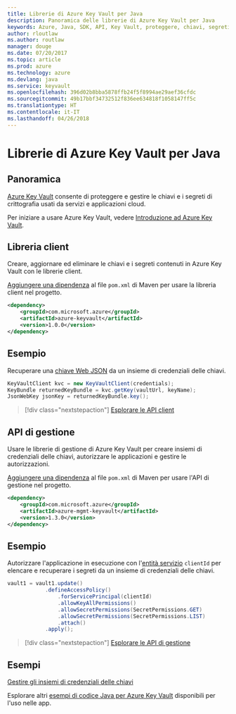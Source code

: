 ```yaml
---
title: Librerie di Azure Key Vault per Java
description: Panoramica delle librerie di Azure Key Vault per Java
keywords: Azure, Java, SDK, API, Key Vault, proteggere, chiavi, segreti, insieme di credenziali
author: rloutlaw
ms.author: routlaw
manager: douge
ms.date: 07/20/2017
ms.topic: article
ms.prod: azure
ms.technology: azure
ms.devlang: java
ms.service: keyvault
ms.openlocfilehash: 396d02b8bba5878ffb24f5f8994ae29aef36cfdc
ms.sourcegitcommit: 49b17bbf34732512f836ee634818f1058147ff5c
ms.translationtype: HT
ms.contentlocale: it-IT
ms.lasthandoff: 04/26/2018
---
```

# <a name="azure-key-vault-libraries-for-java"></a>Librerie di Azure Key Vault per Java

## <a name="overview"></a>Panoramica

[Azure Key Vault](/azure/key-vault/) consente di proteggere e gestire le chiavi e i segreti di crittografia usati da servizi e applicazioni cloud.

Per iniziare a usare Azure Key Vault, vedere [Introduzione ad Azure Key Vault](/azure/key-vault/key-vault-get-started).

## <a name="client-library"></a>Libreria client

Creare, aggiornare ed eliminare le chiavi e i segreti contenuti in Azure Key Vault con le librerie client.

[Aggiungere una dipendenza](https://maven.apache.org/guides/getting-started/index.html#How_do_I_use_external_dependencies) al file `pom.xml` di Maven per usare la libreria client nel progetto.  

```XML
<dependency>
    <groupId>com.microsoft.azure</groupId>
    <artifactId>azure-keyvault</artifactId>
    <version>1.0.0</version>
</dependency>
```   

## <a name="example"></a>Esempio

Recuperare una [chiave Web JSON](https://tools.ietf.org/html/draft-ietf-jose-json-web-key-18) da un insieme di credenziali delle chiavi.

```java
KeyVaultClient kvc = new KeyVaultClient(credentials);
KeyBundle returnedKeyBundle = kvc.getKey(vaultUrl, keyName);
JsonWebKey jsonKey = returnedKeyBundle.key();
```

> [!div class="nextstepaction"]
> [Esplorare le API client](/java/api/overview/azure/keyvault/client)


## <a name="management-api"></a>API di gestione

Usare le librerie di gestione di Azure Key Vault per creare insiemi di credenziali delle chiavi, autorizzare le applicazioni e gestire le autorizzazioni. 

[Aggiungere una dipendenza](https://maven.apache.org/guides/getting-started/index.html#How_do_I_use_external_dependencies) al file `pom.xml` di Maven per usare l'API di gestione nel progetto.  

```XML
<dependency>
    <groupId>com.microsoft.azure</groupId>
    <artifactId>azure-mgmt-keyvault</artifactId>
    <version>1.3.0</version>
</dependency>
```

## <a name="example"></a>Esempio

Autorizzare l'applicazione in esecuzione con l'[entità servizio](/azure/azure-resource-manager/resource-group-create-service-principal-portal) `clientId` per elencare e recuperare i segreti da un insieme di credenziali delle chiavi. 

```java
vault1 = vault1.update()
            .defineAccessPolicy()
                .forServicePrincipal(clientId)
                .allowKeyAllPermissions()
                .allowSecretPermissions(SecretPermissions.GET)
                .allowSecretPermissions(SecretPermissions.LIST)
                .attach()
            .apply();
```

> [!div class="nextstepaction"]
> [Esplorare le API di gestione](/java/api/overview/azure/keyvault/management)


## <a name="samples"></a>Esempi

[Gestire gli insiemi di credenziali delle chiavi][1]   

[1]: https://github.com/Azure-Samples/key-vault-java-manage-key-vaults

Esplorare altri [esempi di codice Java per Azure Key Vault](https://azure.microsoft.com/resources/samples/?platform=java&term=key+vault) disponibili per l'uso nelle app.
